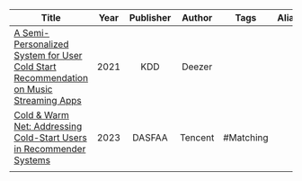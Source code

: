 
| Title                                                                                                                                                                                                                     | Year | Publisher | Author  |   Tags    | Alias |      Score      | IsRead | Notes                                                                                                                 | Remarks |
| ------------------------------------------------------------------------------------------------------------------------------------------------------------------------------------------------------------------------- |:----:|:---------:|:-------:|:---------:|:-----:|:---------------:|:------:| :---------------------------------------------------------------------------------------------------------------------: | ------- |
| [A Semi-Personalized System for User Cold Start Recommendation on Music Streaming Apps]([2021][Deezer]%20A%20Semi-Personalized%20System%20for%20User%20Cold%20Start%20Recommendation%20on%20Music%20Streaming%20Apps.pdf) | 2021 |    KDD    | Deezer  |           |       |                 |   N    |                                                                                                                       |         |
| [Cold & Warm Net: Addressing Cold-Start Users in Recommender Systems]([2023][Tencent]%20Cold%20&%20Warm%20Net-%20Addressing%20Cold-Start%20Users%20in%20Recommender%20Systems.pdf)                                     | 2023 |  DASFAA   | Tencent | #Matching |       | ⭐️⭐️⭐️⭐️⭐️ |   Y    | [论文解读](Cold%20&%20Warm%20Net-%20Addressing%20Cold-Start%20Users%20in%20Recommender%20Systems.md) |         |
|                                                                                                                                                                                                                           |      |           |         |           |       |                 |        |                                                                                                                       |         |

